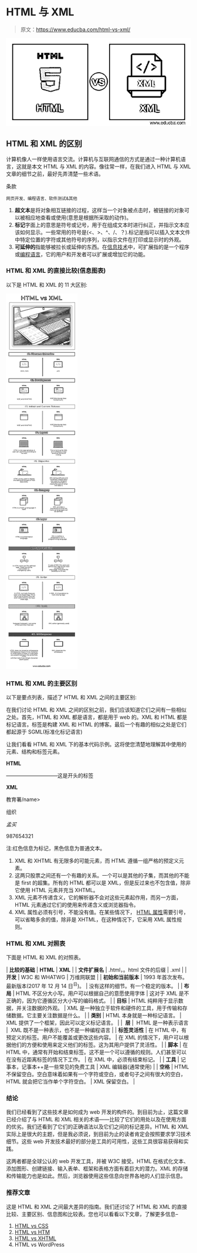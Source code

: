 # HTML 与 XML

> 原文：<https://www.educba.com/html-vs-xml/>

![HTML vs XML](img/7abadb4cf605a07c4093423309270499.png)



## HTML 和 XML 的区别

计算机像人一样使用语言交流。计算机与互联网通信的方式是通过一种计算机语言，这就是本文 HTML 与 XML 的内容。像往常一样，在我们进入 HTML 与 XML 文章的细节之前，最好先弄清楚一些术语。

条款

<small>网页开发、编程语言、软件测试&其他</small>

1.  **超文本**是将对象相互链接的过程，这样当一个对象被点击时，被链接的对象可以被相应地查看或使用(意思是根据所采取的动作)。
2.  **标记**字面上的意思是符号或记号，用于在组成文本时进行纠正，并指示文本应该如何显示。一些常用的符号是(<、>、^、/、？).标记是指可以插入文本文件中特定位置的字符或其他符号的序列，以指示文件在打印或显示时的外观。
3.  **可延伸的**指能够被拉长或延伸的东西。在[信息技术](https://www.educba.com/information-technology-benefits/)中，可扩展指的是一个程序或[编程语言](https://www.educba.com/what-is-a-programming-language/)，它的用户和开发者可以扩展或增加它的功能。

### HTML 和 XML 的直接比较(信息图表)

以下是 HTML 和 XML 的 11 大区别:

![HTML vs XML Infographics](img/e2b1993d572317937053b502b2600ee9.png)



### HTML 和 XML 的主要区别

以下是要点列表，描述了 HTML 和 XML 之间的主要区别:

在我们讨论 HTML 和 XML 之间的区别之前，我们应该知道它们之间有一些相似之处。首先，HTML 和 XML 都是语言，都是用于 web 的。XML 和 HTML 都是标记语言。标签是构建 XML 和 HTML 的博客。最后一个有趣的相似之处是它们都起源于 SGML(标准化标记语言)

让我们看看 HTML 和 XML 下的基本代码示例。这将使您清楚地理解其中使用的元素、结构和标签元素。

**HTML**

——————————这是开头的标签

**XML**

<contact-information></contact-information>

<name>教育署/name></name>

<designation>组织</designation>

<address>孟买</address>

<contact>987654321</contact>

注:红色信息为标记，黑色信息为普通文本。

1.  XML 和 XHTML 有无限多的可能元素，而 HTML 遵循一组严格的预定义元素。
2.  这两只股票之间还有一个有趣的关系。一个可以是其他的子集，而其他的不能是 first 的超集。所有的 HTML 都可以是 XML，但是反过来也不包含值，除非它使用 HTML 元素并充当 XHTML。
3.  XML 元素不传递含义，它的解析器不会对这些元素起作用，而另一方面，HTML 元素通过它们的使用来传递含义或浏览器指令。
4.  XML 属性必须有引号，不能没有值。在某些情况下， [HTML 属性](https://www.educba.com/html-attributes/)需要引号，可以省略多余的值，除非是 XHTML，在这种情况下，它采用 XML 属性规则。

### HTML 和 XML 对照表

下面是 HTML 和 XML 的对照表。

| **比较的基础** | **HTML** | **XML** |
| **文件扩展名** | .html，。html 文件的后缀 | .xml |
| **开发** | W3C 和 WHATWG | 万维网联盟 |
| **初始和当前版本** | 1993 年首次发布。最新版本(2017 年 12 月 14 日<sup>日</sup>)。 | 没有这样的细节。有一个稳定的版本。 |
| **布局** | HTML 不区分大小写。用户可以根据自己的意愿使用字体 | 这对于 XML 是不正确的，因为它遵循区分大小写的编码格式。 |
| **目标** | HTML 纯粹用于显示数据，并关注数据的外观。 | XML 是一种独立于软件和硬件的工具，用于传输和存储数据。它主要关注数据是什么。 |
| **类别** | HTML 本身就是一种标记语言。 | XML 提供了一个框架，因此可以定义标记语言。 |
|  **层** |  HTML 是一种表示语言 |  XML 既不是一种表示，也不是一种编程语言 |
| **标签灵活性** | 在 HTML 中，有预定义的标签。用户不能覆盖或更改这些内容。 | 在 XML 的情况下，用户可以根据他们的方便和使用来定义他们的标签。这为其用户提供了灵活性。 |
| **脚本** | 在 HTML 中，通常有开始和结束标签。这不是一个可以遵循的规则。人们甚至可以在没有近距离标签的情况下工作。 | 在 XML 中，必须有结束标记。 |
| **工具** | 记事本，记事本++是一些常见的免费工具 | XML 编辑器(通常使用) |
| **空格** | HTML 不保留空白。空白意味着如果有一个字符或空白，或者句子之间有很大的空白，HTML 就会把它当作单个字符空白。 | XML 保留空白。 |

### 结论

我们已经看到了这些技术是如何成为 web 开发的构件的。到目前为止，这篇文章已经介绍了与 HTML 和 XML 相关的术语——比较了它们的用处以及在使用方面的优劣。我们还看到了它们的正确语法以及它们之间的标记差异。HTML 和 XML 实际上是很大的主题，但是我必须说，到目前为止的读者肯定会按照要求学习技术细节。这些 web 开发技术最好的部分是工具的可用性，这些工具很容易获得和实践。

这两者都是全球公认的 web 开发工具，并被 W3C 接受。HTML 在格式化文本、添加图形、创建链接、输入表单、框架和表格方面有着巨大的潜力。XML 的存储和传输能力也是如此。然后，浏览器使用这些信息向世界各地的人们显示信息。

### 推荐文章

这是 HTML 和 XML 之间最大差异的指南。我们还讨论了 HTML 和 XML 的直接比较、主要区别、信息图和比较表。您也可以看看以下文章，了解更多信息–

1.  [HTML vs CSS](https://www.educba.com/html-vs-css/)
2.  [HTML vs HTM](https://www.educba.com/html-vs-htm/)
3.  [HTML vs XHTML](https://www.educba.com/html-vs-xhtml/)
4.  HTML vs WordPress





